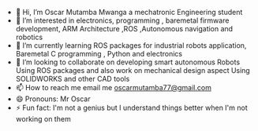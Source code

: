 - 👋 Hi, I’m Oscar Mutamba Mwanga a mechatronic Engineering student
- 👀 I’m interested in electronics, programming , baremetal firmware development, ARM Architecture ,ROS ,Autonomous navigation and robotics
- 🌱 I’m currently learning ROS packages for industrial robots application, Baremetal C programming , Python and electronics
- 💞️ I’m looking to collaborate on developing smart autonomous Robots Using ROS packages and also work on mechanical design aspect Using SOLIDWORKS and other CAD tools
- 📫 How to reach me  email me oscarmutamba77@gmail.com
- 😄 Pronouns: Mr Oscar
- ⚡ Fun fact: I'm not a genius but I understand things better when I'm not working on them

<!---
khanwald21/khanwald21 is a ✨ special ✨ repository because its `README.md` (this file) appears on your GitHub profile.
You can click the Preview link to take a look at your changes.
--->

